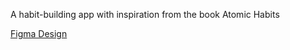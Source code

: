 A habit-building app with inspiration from the book Atomic Habits

[Figma Design](https://www.figma.com/design/T0k9ZlAh22lBvvYQkYohpY/Untitled?m=dev&node-id=0-1&t=hWOC23VjqOmYW8e4-1)
